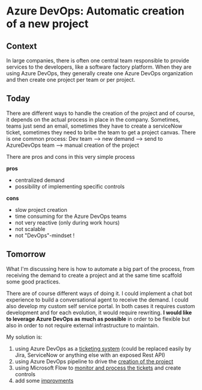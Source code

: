 # Azure DevOps: Automatic creation of a new project

## Context

In large companies, there is often one central team responsible to provide services to the developers, like a software factory platform. When they are using Azure DevOps, they generally create one Azure DevOps organization and then create one project per team or per project.

## Today

There are different ways to handle the creation of the project and of course, it depends on the actual process in place in the company. Sometimes, teams just send an email, sometimes they have to create a serviceNow ticket, sometimes they need to bribe the team to get a project canvas. There is one common process:
Dev team --> new demand --> send to AzureDevOps team --> manual creation of the project

There are pros and cons in this very simple process

**pros**

- centralized demand
- possibility of implementing specific controls

**cons**

- slow project creation
- time consuming for the Azure DevOps teams 
- not very reactive (only during work hours)
- not scalable
- not "DevOps"-mindset !

## Tomorrow

What I'm discussing here is how to automate a big part of the process, from receiving the demand to create a project and at the same time scaffold some good practices.

There are of course different ways of doing it. I could implement a chat bot experience to build a conversational agent to receive the demand. I could also develop my custom self service portal. In both cases it requires custom development and for each evolution, it would require rewriting. **I would like to leverage Azure DevOps as much as possible** in order to be flexible but also in order to not require external infrastructure to maintain.

My solution is:

1. using Azure DevOps as a [ticketing system](./ticketing/readme.md) (could be replaced easily by Jira, ServiceNow or anything else with an exposed Rest API)
2. using Azure DevOps pipeline to drive the [creation of the project](./creation/readme.md)
3. using Microsoft Flow to [monitor and process the tickets](./processing/readme.md) and create controls
4. add some [improvments](./improvments/readme.md)
